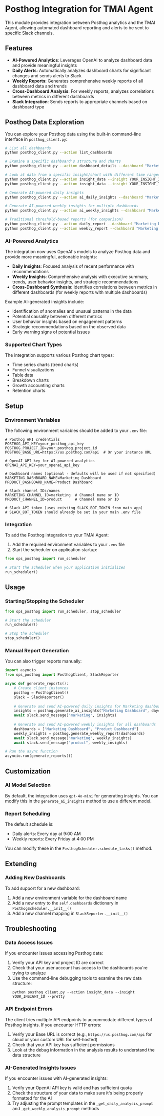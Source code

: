 # Posthog Integration for TMAI Agent

This module provides integration between Posthog analytics and the TMAI Agent, allowing automated dashboard reporting and alerts to be sent to specific Slack channels.

## Features

- **AI-Powered Analytics**: Leverages OpenAI to analyze dashboard data and provide meaningful insights
- **Daily Alerts**: Automatically analyzes dashboard charts for significant changes and sends alerts to Slack
- **Weekly Reports**: Generates comprehensive weekly reports of all dashboard data and trends
- **Cross-Dashboard Analysis**: For weekly reports, analyzes correlations between metrics in different dashboards
- **Slack Integration**: Sends reports to appropriate channels based on dashboard type

## Posthog Data Exploration

You can explore your Posthog data using the built-in command-line interface in `posthog_client.py`:

```bash
# List all dashboards
python posthog_client.py --action list_dashboards

# Examine a specific dashboard's structure and charts
python posthog_client.py --action dashboard_details --dashboard "Marketing Dashboard" --pretty

# Look at data from a specific insight/chart with different time ranges
python posthog_client.py --action insight_data --insight YOUR_INSIGHT_ID --days 7 --pretty
python posthog_client.py --action insight_data --insight YOUR_INSIGHT_ID --days 30 --pretty

# Generate AI-powered daily insights
python posthog_client.py --action ai_daily_insights --dashboard "Marketing Dashboard" --days 14

# Generate AI-powered weekly insights for multiple dashboards
python posthog_client.py --action ai_weekly_insights --dashboard "Marketing Dashboard" --days 28

# Traditional threshold-based reports (for comparison)
python posthog_client.py --action daily_report --dashboard "Marketing Dashboard" --days 14
python posthog_client.py --action weekly_report --dashboard "Marketing Dashboard" --days 28
```

### AI-Powered Analytics

The integration now uses OpenAI's models to analyze Posthog data and provide more meaningful, actionable insights:

- **Daily Insights**: Focused analysis of recent performance with recommendations
- **Weekly Insights**: Comprehensive analysis with executive summary, trends, user behavior insights, and strategic recommendations
- **Cross-Dashboard Synthesis**: Identifies correlations between metrics in different dashboards (for weekly reports with multiple dashboards)

Example AI-generated insights include:
- Identification of anomalies and unusual patterns in the data
- Potential causality between different metrics
- User behavior insights based on engagement patterns
- Strategic recommendations based on the observed data
- Early warning signs of potential issues

### Supported Chart Types

The integration supports various Posthog chart types:

- Time series charts (trend charts)
- Funnel visualizations
- Table data 
- Breakdown charts
- Growth accounting charts
- Retention charts

## Setup

### Environment Variables

The following environment variables should be added to your `.env` file:

```
# Posthog API credentials
POSTHOG_API_KEY=your_posthog_api_key
POSTHOG_PROJECT_ID=your_posthog_project_id
POSTHOG_BASE_URL=https://us.posthog.com/api  # Or your instance URL

# OpenAI API key for AI-powered analytics
OPENAI_API_KEY=your_openai_api_key

# Dashboard names (optional - defaults will be used if not specified)
MARKETING_DASHBOARD_NAME=Marketing Dashboard
PRODUCT_DASHBOARD_NAME=Product Dashboard

# Slack channel IDs/names
MARKETING_CHANNEL_ID=marketing  # Channel name or ID
PRODUCT_CHANNEL_ID=product      # Channel name or ID

# Slack API token (uses existing SLACK_BOT_TOKEN from main app)
# SLACK_BOT_TOKEN should already be set in your main .env file
```

### Integration

To add the Posthog integration to your TMAI Agent:

1. Add the required environment variables to your `.env` file
2. Start the scheduler on application startup:

```python
from ops_posthog import run_scheduler

# Start the scheduler when your application initializes
run_scheduler()
```

## Usage

### Starting/Stopping the Scheduler

```python
from ops_posthog import run_scheduler, stop_scheduler

# Start the scheduler
run_scheduler()

# Stop the scheduler
stop_scheduler()
```

### Manual Report Generation

You can also trigger reports manually:

```python
import asyncio
from ops_posthog import PosthogClient, SlackReporter

async def generate_reports():
    # Create client instances
    posthog = PosthogClient()
    slack = SlackReporter()
    
    # Generate and send AI-powered daily insights for Marketing dashboard
    insights = posthog.generate_ai_insights("Marketing Dashboard", days=7, insight_type="daily")
    await slack.send_message("marketing", insights)
    
    # Generate and send AI-powered weekly insights for all dashboards
    dashboards = ["Marketing Dashboard", "Product Dashboard"]
    weekly_insights = posthog.generate_weekly_report(dashboards)
    await slack.send_message("marketing", weekly_insights)
    await slack.send_message("product", weekly_insights)

# Run the async function
asyncio.run(generate_reports())
```

## Customization

### AI Model Selection

By default, the integration uses `gpt-4o-mini` for generating insights. You can modify this in the `generate_ai_insights` method to use a different model.

### Report Scheduling

The default schedule is:
- Daily alerts: Every day at 9:00 AM
- Weekly reports: Every Friday at 4:00 PM

You can modify these in the `PosthogScheduler.schedule_tasks()` method.

## Extending

### Adding New Dashboards

To add support for a new dashboard:

1. Add a new environment variable for the dashboard name
2. Add a new entry to the `self.dashboards` dictionary in `PosthogScheduler.__init__()`
3. Add a new channel mapping in `SlackReporter.__init__()`

## Troubleshooting

### Data Access Issues

If you encounter issues accessing Posthog data:

1. Verify your API key and project ID are correct
2. Check that your user account has access to the dashboards you're trying to analyze
3. Use the command-line debugging tools to examine the raw data structure:
   ```
   python posthog_client.py --action insight_data --insight YOUR_INSIGHT_ID --pretty
   ```

### API Endpoint Errors

The client tries multiple API endpoints to accommodate different types of Posthog insights. If you encounter HTTP errors:

1. Verify your Base URL is correct (e.g., `https://us.posthog.com/api` for cloud or your custom URL for self-hosted)
2. Check that your API key has sufficient permissions
3. Look at the debug information in the analysis results to understand the data structure

### AI-Generated Insights Issues

If you encounter issues with AI-generated insights:

1. Verify your OpenAI API key is valid and has sufficient quota
2. Check the structure of your data to make sure it's being properly formatted for the AI
3. Try adjusting the prompt templates in the `_get_daily_analysis_prompt` and `_get_weekly_analysis_prompt` methods 
